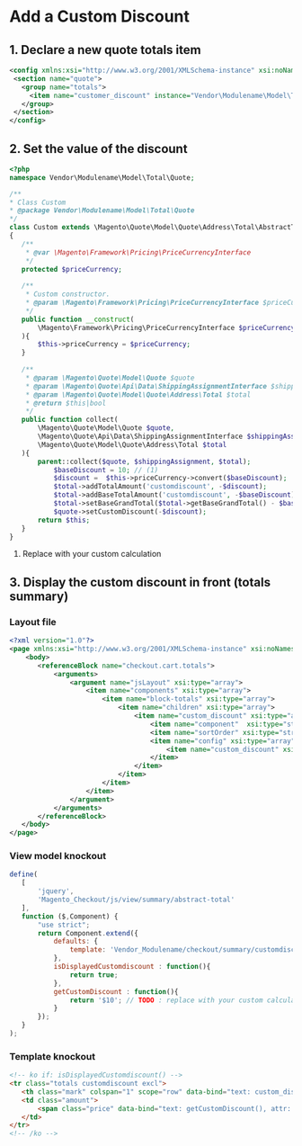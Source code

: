 # Add a Custom Discount
## 1. Declare a new quote totals item
```xml title="app/code/Vendor/Modulename/etc/sales.xml"
<config xmlns:xsi="http://www.w3.org/2001/XMLSchema-instance" xsi:noNamespaceSchemaLocation="urn:magento:module:Magento_Sales:etc/sales.xsd">
 <section name="quote">
   <group name="totals">
     <item name="customer_discount" instance="Vendor\Modulename\Model\Total\Quote\Custom" sort_order="420"/>
   </group>
 </section>
</config>
```

## 2. Set the value of the discount
```php title="app/code/Vendor/Modulename/Model/Total/Quote/Custom.php"
<?php
namespace Vendor\Modulename\Model\Total\Quote;

/**
* Class Custom
* @package Vendor\Modulename\Model\Total\Quote
*/
class Custom extends \Magento\Quote\Model\Quote\Address\Total\AbstractTotal
{
   /**
    * @var \Magento\Framework\Pricing\PriceCurrencyInterface
    */
   protected $priceCurrency;
   
   /**
    * Custom constructor.
    * @param \Magento\Framework\Pricing\PriceCurrencyInterface $priceCurrency
    */
   public function __construct(
       \Magento\Framework\Pricing\PriceCurrencyInterface $priceCurrency
   ){
       $this->priceCurrency = $priceCurrency;
   }
   
   /**
    * @param \Magento\Quote\Model\Quote $quote
    * @param \Magento\Quote\Api\Data\ShippingAssignmentInterface $shippingAssignment
    * @param \Magento\Quote\Model\Quote\Address\Total $total
    * @return $this|bool
    */
   public function collect(
       \Magento\Quote\Model\Quote $quote,
       \Magento\Quote\Api\Data\ShippingAssignmentInterface $shippingAssignment,
       \Magento\Quote\Model\Quote\Address\Total $total
   ){
       parent::collect($quote, $shippingAssignment, $total);
           $baseDiscount = 10; // (1)
           $discount =  $this->priceCurrency->convert($baseDiscount);
           $total->addTotalAmount('customdiscount', -$discount);
           $total->addBaseTotalAmount('customdiscount', -$baseDiscount);
           $total->setBaseGrandTotal($total->getBaseGrandTotal() - $baseDiscount);
           $quote->setCustomDiscount(-$discount);
       return $this;
   }
}
```

1.  Replace with your custom calculation

## 3. Display the custom discount in front (totals summary)
### Layout file
```xml title="app/code/Vendor/Modulename/view/frontend/layout/checkout_cart_index.xml"
<?xml version="1.0"?>
<page xmlns:xsi="http://www.w3.org/2001/XMLSchema-instance" xsi:noNamespaceSchemaLocation="urn:magento:framework:View/Layout/etc/page_configuration.xsd">
    <body>
       <referenceBlock name="checkout.cart.totals">
           <arguments>
               <argument name="jsLayout" xsi:type="array">
                   <item name="components" xsi:type="array">
                       <item name="block-totals" xsi:type="array">
                           <item name="children" xsi:type="array">
                               <item name="custom_discount" xsi:type="array">
                                   <item name="component"  xsi:type="string">Vendor_Modulename/js/view/checkout/summary/customdiscount</item>
                                   <item name="sortOrder" xsi:type="string">20</item>
                                   <item name="config" xsi:type="array">
                                       <item name="custom_discount" xsi:type="string" translate="true">Custom Discount</item>
                                   </item>
                               </item>
                           </item>
                       </item>
                   </item>
               </argument>
           </arguments>
       </referenceBlock>
   </body>
</page>
```

### View model knockout
```javascript title="app/code/Vendor/Modulename/view/frontend/web/js/view/checkout/summary/customdiscount.js"
define(
   [
       'jquery',
       'Magento_Checkout/js/view/summary/abstract-total'
   ],
   function ($,Component) {
       "use strict";
       return Component.extend({
           defaults: {
               template: 'Vendor_Modulename/checkout/summary/customdiscount'
           },
           isDisplayedCustomdiscount : function(){
               return true;
           },
           getCustomDiscount : function(){
               return '$10'; // TODO : replace with your custom calculation
           }
       });
   }
);
```

### Template knockout
```html title="app/code/Vendor/Modulename/view/frontend/web/template/checkout/summary/customdiscount.html"
<!-- ko if: isDisplayedCustomdiscount() -->
<tr class="totals customdiscount excl">
   <th class="mark" colspan="1" scope="row" data-bind="text: custom_discount"></th>
   <td class="amount">
       <span class="price" data-bind="text: getCustomDiscount(), attr: {'data-th': custom_discount}"></span>
   </td>
</tr>
<!-- /ko -->
```